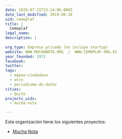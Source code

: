 ```yaml
---
date: 2019-07-21T23:14:06.000Z
date_last_modified: 2019-08-28
uid: cemoplaf
title: |
  Cemoplaf
legal_name: 
description: |
  
org_type: Empresa privada (no incluye startup)
website: WWW.MUCHANOTA.ORG  /  WWW.CEMOPLAF.ORG.EC
year_founded: 1972
facebook: 
twitter: 
tags:
  - mapeo-ciudadano
  - otro
  - periodismo-de-datos
cities: 
  - Quito
projects_uids:
  - mucha-nota

---
```


Esta organización tiene los siguientes proyectos:

- [Mucha Nota](/proyectos/mucha-nota)
